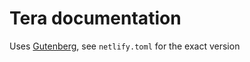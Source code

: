 # Tera documentation

Uses [Gutenberg](https://www.getgutenberg.io/), see `netlify.toml` for
the exact version
